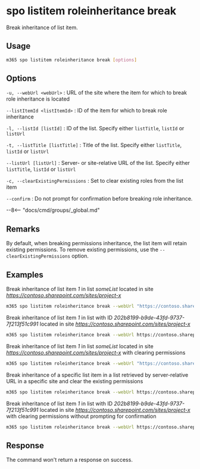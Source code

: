# spo listitem roleinheritance break

Break inheritance of list item.

## Usage

```sh
m365 spo listitem roleinheritance break [options]
```

## Options

`-u, --webUrl <webUrl>`
: URL of the site where the item for which to break role inheritance is located

`--listItemId <listItemId>`
: ID of the item for which to break role inheritance

`-l, --listId [listId]`
: ID of the list. Specify either `listTitle`, `listId` or `listUrl`

`-t, --listTitle [listTitle]`
: Title of the list.  Specify either `listTitle`, `listId` or `listUrl`

`--listUrl [listUrl]`
: Server- or site-relative URL of the list. Specify either `listTitle`, `listId` or `listUrl`

`-c, --clearExistingPermissions`
: Set to clear existing roles from the list item

`--confirm`
: Do not prompt for confirmation before breaking role inheritance.

--8<-- "docs/cmd/groups/_global.md"

## Remarks

By default, when breaking permissions inheritance, the list item will retain existing permissions. To remove existing permissions, use the `--clearExistingPermissions` option.

## Examples

Break inheritance of list item _1_ in list _someList_ located in site _https://contoso.sharepoint.com/sites/project-x_

```sh
m365 spo listitem roleinheritance break --webUrl "https://contoso.sharepoint.com/sites/project-x" --listTitle "_someList_" --listItemId 1
```

Break inheritance of list item _1_ in list with ID _202b8199-b9de-43fd-9737-7f213f51c991_ located in site _https://contoso.sharepoint.com/sites/project-x_

```sh
m365 spo listitem roleinheritance break --webUrl https://contoso.sharepoint.com/sites/project-x --listId 202b8199-b9de-43fd-9737-7f213f51c991 --listItemId 1
```

Break inheritance of list item _1_ in list _someList_ located in site _https://contoso.sharepoint.com/sites/project-x_ with clearing permissions

```sh
m365 spo listitem roleinheritance break --webUrl "https://contoso.sharepoint.com/sites/project-x" --listTitle "_someList_" --listItemId 1 --clearExistingPermissions
```

Break inheritance of a specific list item in a list retrieved by server-relative URL in a specific site and clear the existing permissions

```sh
m365 spo listitem roleinheritance break --webUrl https://contoso.sharepoint.com/sites/project-x --listUrl /sites/project-x/Documents --listItemId 1 --clearExistingPermissions
```

Break inheritance of list item _1_ in list with ID _202b8199-b9de-43fd-9737-7f213f51c991_ located in site _https://contoso.sharepoint.com/sites/project-x_ with clearing permissions without prompting for confirmation

```sh
m365 spo listitem roleinheritance break --webUrl https://contoso.sharepoint.com/sites/project-x --listId 202b8199-b9de-43fd-9737-7f213f51c991 --listItemId 1 --clearExistingPermissions --confirm
```

## Response

The command won't return a response on success.
